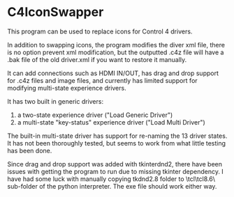 # C4IconSwapper
This program can be used to replace icons for Control 4 drivers.

In addition to swapping icons, the program modifies the diver xml file,
there is no option prevent xml modification,
but the outputted .c4z file will have a .bak file of the old driver.xml if you want to restore it manually.

It can add connections such as HDMI IN/OUT,
has drag and drop support for .c4z files and image files,
and currently has limited support for modifying multi-state experience drivers.

It has two built in generic drivers:
1) a two-state experience driver ("Load Generic Driver")
2) a multi-state "key-status" experience driver ("Load Multi Driver")

The built-in multi-state driver has support for re-naming the 13 driver states.
It has not been thoroughly tested, but seems to work from what little testing has been done.

Since drag and drop support was added with tkinterdnd2,
there have been issues with getting the program to run due to missing tkinter dependency.
I have had some luck with manually copying tkdnd2.8 folder to \tcl\tcl8.6\ sub-folder of the python interpreter.
The exe file should work either way.
